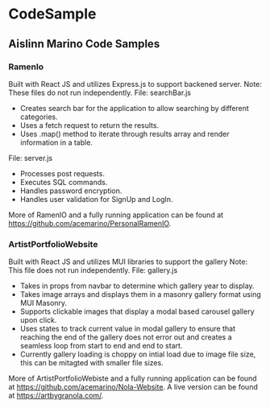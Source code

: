 # CodeSample

## Aislinn Marino Code Samples

### RamenIo

Built with React JS and utilizes Express.js to support backened server.
Note: These files do not run independently.
File: searchBar.js

- Creates search bar for the application to allow searching by different categories.
- Uses a fetch request to return the results.
- Uses .map() method to iterate through results array and render information in a table.

File: server.js

- Processes post requests.
- Executes SQL commands.
- Handles password encryption.
- Handles user validation for SignUp and LogIn.

More of RamenIO and a fully running application can be found at https://github.com/acemarino/PersonalRamenIO.

### ArtistPortfolioWebsite

Built with React JS and utilizes MUI libraries to support the gallery
Note: This file does not run independently.
File: gallery.js

- Takes in props from navbar to determine which gallery year to display.
- Takes image arrays and displays them in a masonry gallery format using MUI Masonry.
- Supports clickable images that display a modal based carousel gallery upon click.
- Uses states to track current value in modal gallery to ensure that reaching the end of the gallery does not error out and creates a seamless loop from start to end and end to start.
- Currently gallery loading is choppy on intial load due to image file size, this can be mitagted with smaller file sizes.

More of ArtistPortfolioWebiste and a fully running application can be found at https://github.com/acemarino/Nola-Website. A live version can be found at https://artbygranola.com/.
